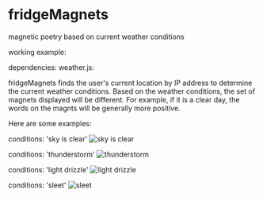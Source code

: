 fridgeMagnets
=============
magnetic poetry based on current weather conditions

working example:

dependencies:
weather.js:
 

fridgeMagnets finds the user's current location by IP address to determine the current weather conditions.
Based on the weather conditions, the set of magnets displayed will be different. For example, if it is a 
clear day, the words on the magnts will be generally more positive.

Here are some examples:

conditions: 'sky is clear'
![sky is clear](http://i.imgur.com/s71rnbH.png)

conditions: 'thunderstorm'
![thunderstorm](http://i.imgur.com/G41XbAM.png)

conditions: 'light drizzle'
![light drizzle](http://i.imgur.com/TCU7uGc.png)

conditions: 'sleet'
![sleet](http://i.imgur.com/IjjEY1N.png)
